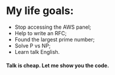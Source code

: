 # My life goals:
 - Stop accessing the AWS panel;
 - Help to write an RFC;
 - Found the largest prime number;
 - Solve P vs NP;
 - Learn talk English.

#### Talk is cheap. Let me show you the code.

